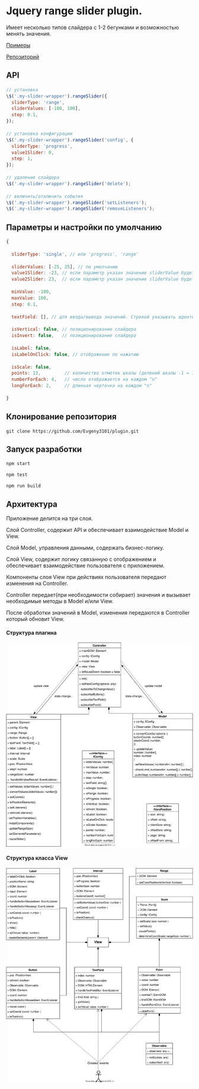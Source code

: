 # Jquery range slider plugin.

Имеет несколько типов слайдера с 1-2 бегунками и возможностью менять значения.

[Примеры](https://...)

[Репозиторий](https://github.com/Evgeny3101/plugin.git)

## API

```js
// установка
\$('.my-slider-wrapper').rangeSlider({
  sliderType: 'range',
  sliderValues: [-100, 100],
  step: 0.1,
});

// установка конфигурации
\$('.my-slider-wrapper').rangeSlider('config', {
  sliderType: 'progress',
  value1Slider: 0,
  step: 1,
});

// удаление слайдера
\$('.my-slider-wrapper').rangeSlider('delete');

// включить/отключить события
\$('.my-slider-wrapper').rangeSlider('setListeners');
\$('.my-slider-wrapper').rangeSlider('removeListeners');
```

## Параметры и настройки по умолчанию

```js
{

  sliderType: 'single', // или 'progress', 'range'

  sliderValues: [-25, 25], // по умолчанию
  value1Slider: -23, // если параметр указан значение sliderValue будет переписано
  value2Slider: 23,  // если параметр указан значение sliderValue будет переписано

  minValue: -100,
  maxValue: 100,
  step: 0.1,

  textField: [], // для ввода/вывода значений. Строкой указывать идентификатор на input

  isVertical: false, // позиционирование слайдера
  isInvert: false,   // позиционирование слайдера

  isLabel: false,
  isLabelOnClick: false, // отображение по нажатию

  isScale: false,
  points: 13,         // количество отметок шкалы (делений шкалы -1 = 12)
  numberForEach: 4,   // число отображается на каждом "n"
  longForEach: 2,     // длинная черточка на каждом "n"

}
```

## Клонирование репозитория

```
git clone https://github.com/Evgeny3101/plugin.git
```

## Запуск разработки

```
npm start
```

```
npm test
```

```
npm run build
```

## Архитектура

Приложение делится на три слоя.

Слой Controller, содержит API и обеспечивает взаимодействие Model и View.

Слой Model, управления данными, содержать бизнес-логику.

Слой View, содержит логику связанную с отображением и обеспечивает взаимодействие пользователя с приложением.

Компоненты слоя View при действиях пользователя передают изменения на Controller.

Controller передает(при необходимости собирает) значения и вызывает необходимые методы в Model и/или View.

После обработки значений в Model, изменения передаются в Controller который обновит View.

#### Структура плагина

![Plugin structure](uml/slider.svg)

#### Структура класса View

![Class "View" structure](uml/viewComponents.svg)
